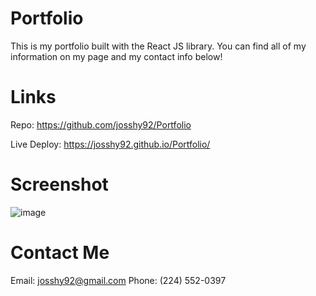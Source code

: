 # Portfolio
This is my portfolio built with the React JS library. You can find all of my information on my page and my contact info below!

# Links
Repo: https://github.com/josshy92/Portfolio

Live Deploy: https://josshy92.github.io/Portfolio/  

# Screenshot
![image](https://user-images.githubusercontent.com/88861538/156106004-23dfd99c-d20b-4fa2-913a-38f454adc69d.png)

# Contact Me
Email: josshy92@gmail.com
Phone: (224) 552-0397
